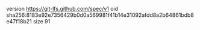 version https://git-lfs.github.com/spec/v1
oid sha256:8183e92e7356429b0d0a569981f41b14e31092afdd8a2b64861bdb8e47f18b21
size 91
